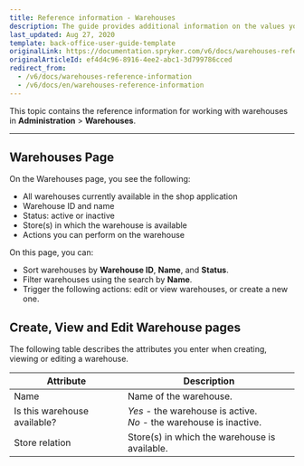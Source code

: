 ```yaml
---
title: Reference information - Warehouses
description: The guide provides additional information on the values you enter when creating and updating warehouses in the Back Office.
last_updated: Aug 27, 2020
template: back-office-user-guide-template
originalLink: https://documentation.spryker.com/v6/docs/warehouses-reference-information
originalArticleId: ef4d4c96-8916-4ee2-abc1-3d799786cced
redirect_from:
  - /v6/docs/warehouses-reference-information
  - /v6/docs/en/warehouses-reference-information
---
```


This topic contains the reference information for working with warehouses in **Administration** > **Warehouses**.
***
## Warehouses Page
On the Warehouses page, you see the following:
* All warehouses currently available in the shop application
* Warehouse ID and name
* Status: active or inactive
* Store(s) in which the warehouse is available
* Actions you can perform on the warehouse

On this page, you can:

* Sort warehouses by **Warehouse ID**, **Name**, and **Status**.
* Filter warehouses using the search by **Name**.
* Trigger the following actions: edit or view warehouses, or create a new one.


## Create, View and Edit Warehouse pages
The following table describes the attributes you enter when creating, viewing or editing a warehouse.

| Attribute | Description |
| --- | --- |
| Name | Name of the warehouse. |
| Is this warehouse available? | *Yes* - the warehouse is active.<br>*No* - the warehouse is inactive. |
| Store relation | Store(s) in which the warehouse is available. |


